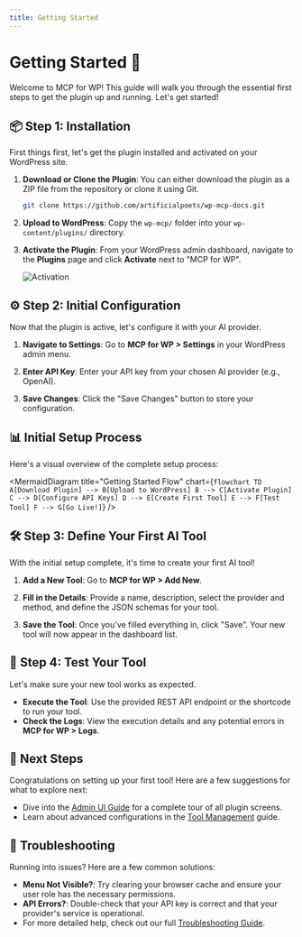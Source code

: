 ```yaml
---
title: Getting Started
---
```


# Getting Started 🚀

Welcome to MCP for WP! This guide will walk you through the essential first steps to get the plugin up and running. Let's get started!

## <strong>📦 Step 1: Installation</strong>

First things first, let's get the plugin installed and activated on your WordPress site.

1.  **Download or Clone the Plugin**:
    You can either download the plugin as a ZIP file from the repository or clone it using Git.

    ```bash
    git clone https://github.com/artificialpoets/wp-mcp-docs.git
    ```

2.  **Upload to WordPress**:
    Copy the `wp-mcp/` folder into your `wp-content/plugins/` directory.

3.  **Activate the Plugin**:
    From your WordPress admin dashboard, navigate to the **Plugins** page and click **Activate** next to "MCP for WP".

    ![Activation](https://i.imgur.com/your-activation-image.png) <!-- Replace with a real image if available -->

## <strong>⚙️ Step 2: Initial Configuration</strong>

Now that the plugin is active, let's configure it with your AI provider.

1.  **Navigate to Settings**:
    Go to **MCP for WP > Settings** in your WordPress admin menu.

2.  **Enter API Key**:
    Enter your API key from your chosen AI provider (e.g., OpenAI).

3.  **Save Changes**:
    Click the "Save Changes" button to store your configuration.

## <strong>📊 Initial Setup Process</strong>

Here's a visual overview of the complete setup process:

<MermaidDiagram 
  title="Getting Started Flow"
  chart={`
flowchart TD
    A[Download Plugin] --> B[Upload to WordPress]
    B --> C[Activate Plugin]
    C --> D[Configure API Keys]
    D --> E[Create First Tool]
    E --> F[Test Tool]
    F --> G[Go Live!]
  `}
/>

## <strong>🛠️ Step 3: Define Your First AI Tool</strong>

With the initial setup complete, it's time to create your first AI tool!

1.  **Add a New Tool**:
    Go to **MCP for WP > Add New**.

2.  **Fill in the Details**:
    Provide a name, description, select the provider and method, and define the JSON schemas for your tool.

3.  **Save the Tool**:
    Once you've filled everything in, click "Save". Your new tool will now appear in the dashboard list.

## <strong>🧪 Step 4: Test Your Tool</strong>

Let's make sure your new tool works as expected.

-   **Execute the Tool**:
    Use the provided REST API endpoint or the shortcode to run your tool.
-   **Check the Logs**:
    View the execution details and any potential errors in **MCP for WP > Logs**.

## <strong>🚀 Next Steps</strong>

Congratulations on setting up your first tool! Here are a few suggestions for what to explore next:

-   Dive into the [Admin UI Guide](admin-ui.md) for a complete tour of all plugin screens.
-   Learn about advanced configurations in the [Tool Management](tool-management.md) guide.

## <strong>🤔 Troubleshooting</strong>

Running into issues? Here are a few common solutions:

-   **Menu Not Visible?**: Try clearing your browser cache and ensure your user role has the necessary permissions.
-   **API Errors?**: Double-check that your API key is correct and that your provider's service is operational.
-   For more detailed help, check out our full [Troubleshooting Guide](troubleshooting.md). 